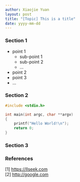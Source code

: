 ```yaml
---
author: Xiaojie Yuan
layout: post
title: "[Topic] This is a title"
date: yyyy-mm-dd
---
```


### Section 1

* point 1
  * sub-point 1
  * sub-point 2
  * ...
* point 2
* point 3
* ...

### Section 2

```c
#include <stdio.h>

int main(int argc, char **argv)
{
	printf("Hello World!\n");
	return 0;
}
```

### Section 3

### References
[1] <https://llseek.com>  
[2] <http://google.com>
